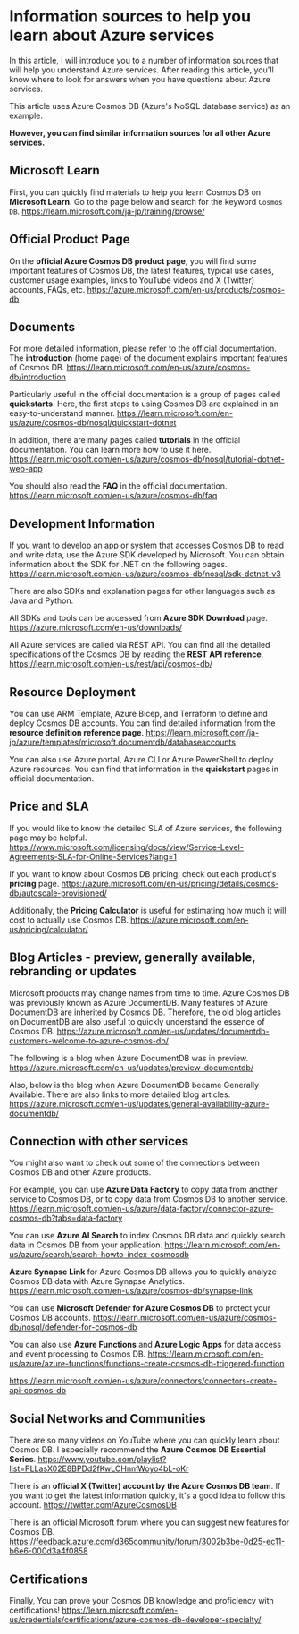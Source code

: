 # Information sources to help you learn about Azure services

In this article, I will introduce you to a number of information sources that will help you understand Azure services. After reading this article, you'll know where to look for answers when you have questions about Azure services.

This article uses Azure Cosmos DB (Azure's NoSQL database service) as an example. 

**However, you can find similar information sources for all other Azure services.**

## Microsoft Learn

First, you can quickly find materials to help you learn Cosmos DB on **Microsoft Learn**. Go to the page below and search for the keyword `Cosmos DB`.
https://learn.microsoft.com/ja-jp/training/browse/

## Official Product Page

On the **official Azure Cosmos DB product page**, you will find some important features of Cosmos DB, the latest features, typical use cases, customer usage examples, links to YouTube videos and X (Twitter) accounts, FAQs, etc.
https://azure.microsoft.com/en-us/products/cosmos-db

## Documents

For more detailed information, please refer to the official documentation. The **introduction** (home page) of the document explains important features of Cosmos DB.
https://learn.microsoft.com/en-us/azure/cosmos-db/introduction

Particularly useful in the official documentation is a group of pages called **quickstarts**. Here, the first steps to using Cosmos DB are explained in an easy-to-understand manner.
https://learn.microsoft.com/en-us/azure/cosmos-db/nosql/quickstart-dotnet

In addition, there are many pages called **tutorials** in the official documentation. You can learn more how to use it here.
https://learn.microsoft.com/en-us/azure/cosmos-db/nosql/tutorial-dotnet-web-app

You should also read the **FAQ** in the official documentation.
https://learn.microsoft.com/en-us/azure/cosmos-db/faq

## Development Information

If you want to develop an app or system that accesses Cosmos DB to read and write data, use the Azure SDK developed by Microsoft. 
You can obtain information about the SDK for .NET on the following pages. 
https://learn.microsoft.com/en-us/azure/cosmos-db/nosql/sdk-dotnet-v3

There are also SDKs and explanation pages for other languages such as Java and Python.

All SDKs and tools can be accessed from **Azure SDK Download** page.
https://azure.microsoft.com/en-us/downloads/

All Azure services are called via REST API. 
You can find all the detailed specifications of the Cosmos DB by reading the **REST API reference**.
https://learn.microsoft.com/en-us/rest/api/cosmos-db/

## Resource Deployment

You can use ARM Template, Azure Bicep, and Terraform to define and deploy Cosmos DB accounts.
You can find detailed information from the **resource definition reference page**.
https://learn.microsoft.com/ja-jp/azure/templates/microsoft.documentdb/databaseaccounts

You can also use Azure portal, Azure CLI or Azure PowerShell to deploy Azure resources.
You can find that information in the **quickstart** pages in official documentation.

## Price and SLA

If you would like to know the detailed SLA of Azure services, the following page may be helpful.
https://www.microsoft.com/licensing/docs/view/Service-Level-Agreements-SLA-for-Online-Services?lang=1

If you want to know about Cosmos DB pricing, check out each product's **pricing** page.
https://azure.microsoft.com/en-us/pricing/details/cosmos-db/autoscale-provisioned/

Additionally, the **Pricing Calculator** is useful for estimating how much it will cost to actually use Cosmos DB.
https://azure.microsoft.com/en-us/pricing/calculator/

## Blog Articles - preview, generally available, rebranding or updates

Microsoft products may change names from time to time. Azure Cosmos DB was previously known as Azure DocumentDB. Many features of Azure DocumentDB are inherited by Cosmos DB. Therefore, the old blog articles on DocumentDB are also useful to quickly understand the essence of Cosmos DB.
https://azure.microsoft.com/en-us/updates/documentdb-customers-welcome-to-azure-cosmos-db/

The following is a blog when Azure DocumentDB was in preview.
https://azure.microsoft.com/en-us/updates/preview-documentdb/

Also, below is the blog when Azure DocumentDB became Generally Available. There are also links to more detailed blog articles.
https://azure.microsoft.com/en-us/updates/general-availability-azure-documentdb/

## Connection with other services

You might also want to check out some of the connections between Cosmos DB and other Azure products. 

For example, you can use **Azure Data Factory** to copy data from another service to Cosmos DB, or to copy data from Cosmos DB to another service.
https://learn.microsoft.com/en-us/azure/data-factory/connector-azure-cosmos-db?tabs=data-factory

You can use **Azure AI Search** to index Cosmos DB data and quickly search data in Cosmos DB from your application.
https://learn.microsoft.com/en-us/azure/search/search-howto-index-cosmosdb

**Azure Synapse Link** for Azure Cosmos DB allows you to quickly analyze Cosmos DB data with Azure Synapse Analytics.
https://learn.microsoft.com/en-us/azure/cosmos-db/synapse-link

You can use **Microsoft Defender for Azure Cosmos DB** to protect your Cosmos DB accounts.
https://learn.microsoft.com/en-us/azure/cosmos-db/nosql/defender-for-cosmos-db

You can also use **Azure Functions** and **Azure Logic Apps** for data access and event processing to Cosmos DB.
https://learn.microsoft.com/en-us/azure/azure-functions/functions-create-cosmos-db-triggered-function

https://learn.microsoft.com/en-us/azure/connectors/connectors-create-api-cosmos-db

## Social Networks and Communities

There are so many videos on YouTube where you can quickly learn about Cosmos DB. 
I especially recommend the **Azure Cosmos DB Essential Series**.
https://www.youtube.com/playlist?list=PLLasX02E8BPDd2fKwLCHnmWoyo4bL-oKr

There is an **official X (Twitter) account by the Azure Cosmos DB team**. If you want to get the latest information quickly, it's a good idea to follow this account.
https://twitter.com/AzureCosmosDB

There is an official Microsoft forum where you can suggest new features for Cosmos DB.
https://feedback.azure.com/d365community/forum/3002b3be-0d25-ec11-b6e6-000d3a4f0858

## Certifications

Finally, You can prove your Cosmos DB knowledge and proficiency with certifications!
https://learn.microsoft.com/en-us/credentials/certifications/azure-cosmos-db-developer-specialty/
